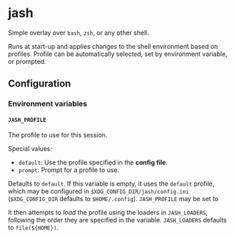 jash
=====
Simple overlay over `bash`, `zsh`, or any other shell.

Runs at start-up and applies changes to the shell environment based on profiles.
Profile can be automatically selected, set by environment variable, or prompted.

## Configuration

### Environment variables
#### `JASH_PROFILE`
The profile to use for this session.

Special values:
  - `default`: Use the profile specified in the **config file**.
  - `prompt`: Prompt for a profile to use.

Defaults to `default`.
If this variable is empty, it uses the `default` profile, which may be configured in `$XDG_CONFIG_DIR/jash/config.ini` (`$XDG_CONFIG_DIR` defaults to `$HOME/.config`).
`JASH_PROFILE` may be set to 

It then attempts to _load_ the profile using the loaders in `JASH_LOADERS`, following the order they are specified in the variable.
`JASH_LOADERS` defaults to `file(${HOME})`.

